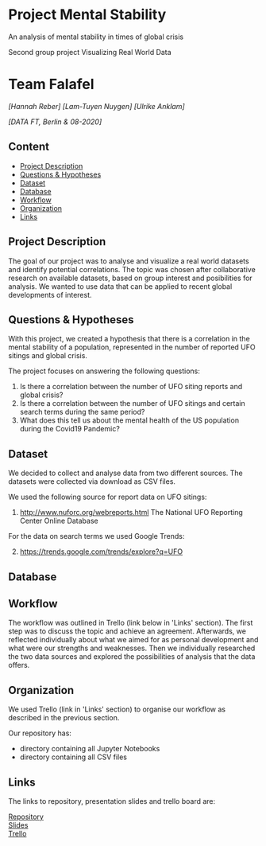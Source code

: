 # Project Mental Stability
An analysis of mental stability in times of global crisis 

Second group project
Visualizing Real World Data

# Team Falafel
*[Hannah Reber]*
*[Lam-Tuyen Nuygen]*
*[Ulrike Anklam]*

*[DATA FT, Berlin & 08-2020]*

## Content
- [Project Description](#project-description)
- [Questions & Hypotheses](#questions-hypotheses)
- [Dataset](#dataset)
- [Database](#database)
- [Workflow](#workflow)
- [Organization](#organization)
- [Links](#links)

## Project Description

The goal of our project was to analyse and visualize a real world datasets and identify potential correlations. The topic was chosen after collaborative research on available datasets, based on group interest and posibilities for analysis. We wanted to use data that can be applied to recent global developments of interest. 

## Questions & Hypotheses

With this project, we created a hypothesis that there is a correlation in the mental stability of a population, represented in the number of reported UFO sitings and global crisis. 

The project focuses on answering the following questions:

1) Is there a correlation between the number of UFO siting reports and global crisis?
2) Is there a correlation between the number of UFO sitings and certain search terms during the same period?
3) What does this tell us about the mental health of the US population during the Covid19 Pandemic?

## Dataset
We decided to collect and analyse data from two different sources. The datasets were collected via download as CSV files.

We used the following source for report data on UFO sitings:

1) http://www.nuforc.org/webreports.html
The National UFO Reporting Center Online Database

For the data on search terms we used Google Trends:

2) https://trends.google.com/trends/explore?q=UFO

## Database



## Workflow

The workflow was outlined in Trello (link below in 'Links' section). The first step was to discuss the topic and achieve an agreement. Afterwards, we reflected individually about what we aimed for as personal development and what were our strengths and weaknesses. Then we individually researched the two data sources and explored the possibilities of analysis that the data offers. 



## Organization

We used Trello (link in 'Links' section) to organise our workflow as described in the previous section.

Our repository has:
 - directory containing all Jupyter Notebooks
 - directory containing all CSV files

## Links

The links to repository, presentation slides and trello board are:

[Repository](https://github.com/Ulli-H/Project_Mental_stability)  
[Slides](https://docs.google.com)  
[Trello](https://trello.com/b/C2Ff4Bz8/team-sysiphos-mental-stability-in-times-of-crisis) 
